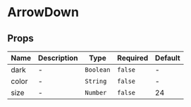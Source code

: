 # ArrowDown

## Props

<!-- @vuese:ArrowDown:props:start -->
|Name|Description|Type|Required|Default|
|---|---|---|---|---|
|dark|-|`Boolean`|`false`|-|
|color|-|`String`|`false`|-|
|size|-|`Number`|`false`|24|

<!-- @vuese:ArrowDown:props:end -->


